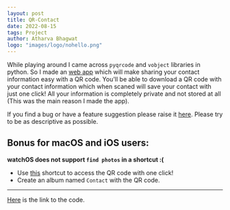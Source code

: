 ```yaml
---
layout: post
title: QR-Contact
date: 2022-08-15
tags: Project
author: Atharva Bhagwat
logo: "images/logo/nohello.png"
---
```


While playing around I came across `pyqrcode` and `vobject` libraries in python. So I made an [web app](http://atharvabhagwat.pythonanywhere.com/) which will make sharing your contact information easy with a QR code. You'll be able to download a QR code with your contact information which when scaned will save your contact with just one click! All your information is completely private and not stored at all (This was the main reason I made the app).

If you find a bug or have a feature suggestion please raise it [here](https://github.com/atharva-bhagwat/qrcontact/issues). Please try to be as descriptive as possible.


## Bonus for macOS and iOS users:
**watchOS does not support `find photos` in a shortcut :(**
- Use [this](https://www.icloud.com/shortcuts/9f8e2d64c5804d8abbee808aae8c2853) shortcut to access the QR code with one click!
- Create an album named `Contact` with the QR code.

---

[Here](https://github.com/atharva-bhagwat/qrcontact) is the link to the code.
